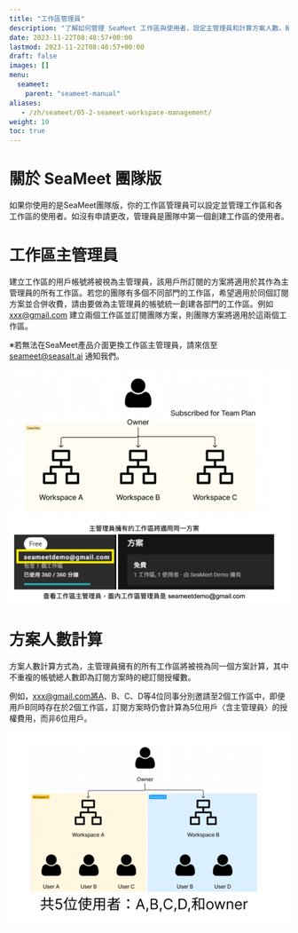 ```yaml
---
title: "工作區管理員"
description: "了解如何管理 SeaMeet 工作區與使用者，設定主管理員和計算方案人數。確保您的團隊有效利用 SeaMeet 團隊版進行協作。"
date: 2023-11-22T08:48:57+00:00
lastmod: 2023-11-22T08:48:57+00:00
draft: false
images: []
menu:
  seameet:
    parent: "seameet-manual"
aliases:
   - /zh/seameet/05-2-seameet-workspace-management/
weight: 10
toc: true
---
```


# 關於 SeaMeet 團隊版

如果你使用的是SeaMeet團隊版，你的工作區管理員可以設定並管理工作區和各工作區的使用者。如沒有申請更改，管理員是團隊中第一個創建工作區的使用者。

# 工作區主管理員

建立工作區的用戶帳號將被視為主管理員，該用戶所訂閱的方案將適用於其作為主管理員的所有工作區。若您的團隊有多個不同部門的工作區，希望適用於同個訂閱方案並合併收費，請由要做為主管理員的帳號統一創建各部門的工作區。例如 xxx@gmail.com 建立兩個工作區並訂閱團隊方案，則團隊方案將適用於這兩個工作區。

※若無法在SeaMeet產品介面更換工作區主管理員，請來信至 [seameet@seasalt.ai](mailto:seameet@seasalt.ai) 通知我們。

<center>
<img src="/images/seameet-zh/SeaMeet工作區主管理員.png" alt="SeaMeet主管理員"/>
</center>


# 方案人數計算
方案人數計算方式為，主管理員擁有的所有工作區將被視為同一個方案計算，其中不重複的帳號總人數即為訂閱方案時的總訂閱授權數。

例如，xxx@gmail.com將A、B、C、D等4位同事分別邀請至2個工作區中，即便用戶B同時存在於2個工作區，訂閱方案時仍會計算為5位用戶〈含主管理員〉的授權費用，而非6位用戶。

<center>
<img src="/images/seameet-zh/SeaMeet方案人數計算.png" alt="SeaMeet方案人數計算"/>
</center>
